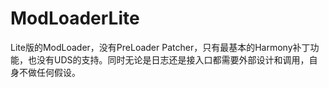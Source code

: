 # ModLoaderLite
Lite版的ModLoader，没有PreLoader Patcher，只有最基本的Harmony补丁功能，也没有UDS的支持。同时无论是日志还是接入口都需要外部设计和调用，自身不做任何假设。
